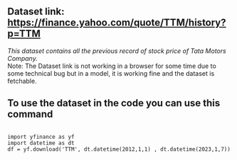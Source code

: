 ## Dataset link: https://finance.yahoo.com/quote/TTM/history?p=TTM
<i> This dataset contains all the previous record of stock price of Tata Motors Company. </i> <br>
Note: The Dataset link is not working in a browser for some time due to some technical bug but in a model, it is working fine and the dataset is fetchable.
## To use the dataset in the code you can use this command
<code> 
import yfinance as yf
import datetime as dt
df = yf.download('TTM', dt.datetime(2012,1,1) , dt.datetime(2023,1,7)) </code>
